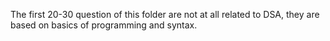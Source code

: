 The first 20-30 question of this folder are not at all related to DSA, they are based on basics of programming and syntax.
